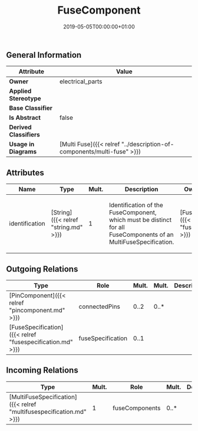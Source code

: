 ﻿---
title: FuseComponent
toc: false
type: specs
date: "2019-05-05T00:00:00+01:00"
draft: false
menu_name: vec120

# Prev/next pager order (if `docs_section_pager` enabled in `params.toml`)
weight: 
---

## General Information

| Attribute               | Value |
|-------------------------|-------|
| **Owner**               | electrical_parts |
| **Applied Stereotype**  |   |
| **Base Classifier**     |   |
| **Is Abstract**         | false |
| **Derived Classifiers** |   |
| **Usage in Diagrams**   | [Multi Fuse]({{< relref "../description-of-components/multi-fuse" >}})<br/>  |

## Attributes
|  Name  |  Type  |  Mult.  |  Description  |  Owning Classifier  |
|--------|--------|---------|---------------|--------------|
|identification | [String]({{< relref "string.md" >}}) | 1 | <html>   <head>     </head>   <body>     <p> Identification of the FuseComponent, which must be distinct for all FuseComponents of an MultiFuseSpecification.      </p>    </body> </html>  | [FuseComponent]({{< relref "fusecomponent.md" >}}) |

## Outgoing Relations
|    Type  |   Role   |   Mult.   |   Mult.   |   Description   |
|----------|----------|-----------|-----------|-----------------|
| [PinComponent]({{< relref "pincomponent.md" >}}) | connectedPins | 0..2 | 0..* |  |
| [FuseSpecification]({{< relref "fusespecification.md" >}}) | fuseSpecification | 0..1 |  |  |
##  Incoming Relations
|    Type  |   Mult.  |   Role    |   Mult.   |   Description  |
|----------|----------|-----------|-----------|----------------|
| [MultiFuseSpecification]({{< relref "multifusespecification.md" >}}) | 1 | fuseComponents | 0..* |  |

